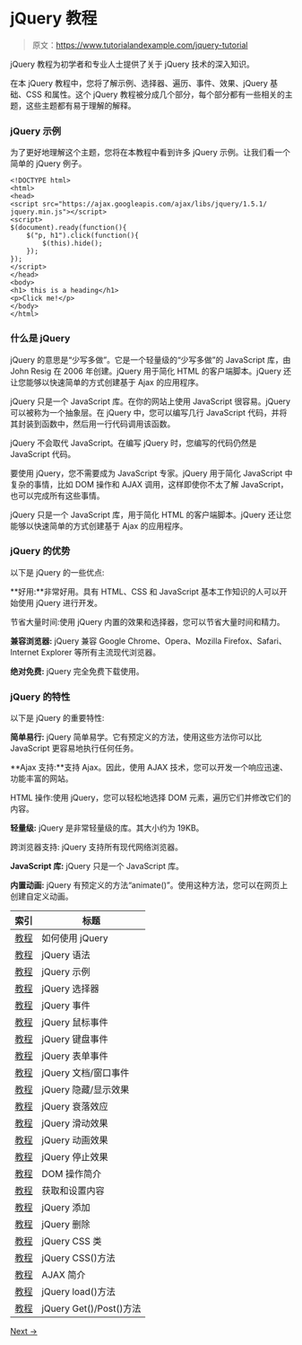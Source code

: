 # jQuery 教程

> 原文：<https://www.tutorialandexample.com/jquery-tutorial>

jQuery 教程为初学者和专业人士提供了关于 jQuery 技术的深入知识。

在本 jQuery 教程中，您将了解示例、选择器、遍历、事件、效果、jQuery 基础、CSS 和属性。这个 jQuery 教程被分成几个部分，每个部分都有一些相关的主题，这些主题都有易于理解的解释。

### jQuery 示例

为了更好地理解这个主题，您将在本教程中看到许多 jQuery 示例。让我们看一个简单的 jQuery 例子。

```
<!DOCTYPE html>  
<html>  
<head>  
<script src="https://ajax.googleapis.com/ajax/libs/jquery/1.5.1/
jquery.min.js"></script>  
<script>  
$(document).ready(function(){  
    $("p, h1").click(function(){  
        $(this).hide();  
    });  
});  
</script>  
</head>  
<body>  
<h1> this is a heading</h1>  
<p>Click me!</p>  
</body>  
</html>

```

### 什么是 jQuery

jQuery 的意思是“少写多做”。它是一个轻量级的“少写多做”的 JavaScript 库，由 John Resig 在 2006 年创建。jQuery 用于简化 HTML 的客户端脚本。jQuery 还让您能够以快速简单的方式创建基于 Ajax 的应用程序。

jQuery 只是一个 JavaScript 库。在你的网站上使用 JavaScript 很容易。jQuery 可以被称为一个抽象层。在 jQuery 中，您可以编写几行 JavaScript 代码，并将其封装到函数中，然后用一行代码调用该函数。

jQuery 不会取代 JavaScript。在编写 jQuery 时，您编写的代码仍然是 JavaScript 代码。

要使用 jQuery，您不需要成为 JavaScript 专家。jQuery 用于简化 JavaScript 中复杂的事情，比如 DOM 操作和 AJAX 调用，这样即使你不太了解 JavaScript，也可以完成所有这些事情。

jQuery 只是一个 JavaScript 库，用于简化 HTML 的客户端脚本。jQuery 还让您能够以快速简单的方式创建基于 Ajax 的应用程序。

### jQuery 的优势

以下是 jQuery 的一些优点:

**好用:**非常好用。具有 HTML、CSS 和 JavaScript 基本工作知识的人可以开始使用 jQuery 进行开发。

节省大量时间:使用 jQuery 内置的效果和选择器，您可以节省大量时间和精力。

**兼容浏览器:** jQuery 兼容 Google Chrome、Opera、Mozilla Firefox、Safari、Internet Explorer 等所有主流现代浏览器。

**绝对免费:** jQuery 完全免费下载使用。

### jQuery 的特性

以下是 jQuery 的重要特性:

**简单易行:** jQuery 简单易学。它有预定义的方法，使用这些方法你可以比 JavaScript 更容易地执行任何任务。

**Ajax 支持:**支持 Ajax。因此，使用 AJAX 技术，您可以开发一个响应迅速、功能丰富的网站。

HTML 操作:使用 jQuery，您可以轻松地选择 DOM 元素，遍历它们并修改它们的内容。

**轻量级:** jQuery 是非常轻量级的库。其大小约为 19KB。

跨浏览器支持: jQuery 支持所有现代网络浏览器。

**JavaScript 库:** jQuery 只是一个 JavaScript 库。

**内置动画:** jQuery 有预定义的方法“animate()”。使用这种方法，您可以在网页上创建自定义动画。

| 索引 | 标题 |
| --- | --- |
| [教程](https://www.tutorialandexample.com/how-to-use-jquery) | 如何使用 jQuery |
| [教程](https://www.tutorialandexample.com/jquery-syntax) | jQuery 语法 |
| [教程](https://www.tutorialandexample.com/jquery-example) | jQuery 示例 |
| [教程](https://www.tutorialandexample.com/jquery-selectors) | jQuery 选择器 |
| [教程](https://www.tutorialandexample.com/jquery-events) | jQuery 事件 |
| [教程](https://www.tutorialandexample.com/jquery-mouse-events) | jQuery 鼠标事件 |
| [教程](https://www.tutorialandexample.com/jquery-keyboard-events) | jQuery 键盘事件 |
| [教程](https://www.tutorialandexample.com/jquery-form-events) | jQuery 表单事件 |
| [教程](https://www.tutorialandexample.com/jquery-document-window-events) | jQuery 文档/窗口事件 |
| [教程](https://www.tutorialandexample.com/jquery-hide-show-effect) | jQuery 隐藏/显示效果 |
| [教程](https://www.tutorialandexample.com/jquery-fading-effect) | jQuery 衰落效应 |
| [教程](https://www.tutorialandexample.com/jquery-sliding-effect) | jQuery 滑动效果 |
| [教程](https://www.tutorialandexample.com/jquery-animation-effect) | jQuery 动画效果 |
| [教程](https://www.tutorialandexample.com/jquery-stop-effect) | jQuery 停止效果 |
| [教程](https://www.tutorialandexample.com/introduction-to-dom-manipulation) | DOM 操作简介 |
| [教程](https://www.tutorialandexample.com/getting-and-setting-content) | 获取和设置内容 |
| [教程](https://www.tutorialandexample.com/jquery-add) | jQuery 添加 |
| [教程](https://www.tutorialandexample.com/jquery-remove) | jQuery 删除 |
| [教程](https://www.tutorialandexample.com/jquery-css-classes) | jQuery CSS 类 |
| [教程](https://www.tutorialandexample.com/jquery-css-method) | jQuery CSS()方法 |
| [教程](https://www.tutorialandexample.com/introduction-to-ajax) | AJAX 简介 |
| [教程](https://www.tutorialandexample.com/jquery-load-method) | jQuery load()方法 |
| [教程](https://www.tutorialandexample.com/jquery-get-post-methods) | jQuery Get()/Post()方法 |

[Next →](https://www.tutorialandexample.com/how-to-use-jquery)